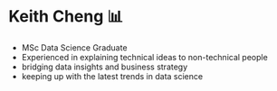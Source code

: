# Keith Cheng 📊

- MSc Data Science Graduate
- Experienced in explaining technical ideas to non-technical people
- bridging data insights and business strategy
- keeping up with the latest trends in data science

